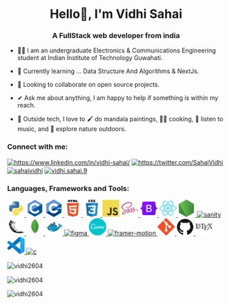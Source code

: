 <h1 align="center">Hello👋, I'm Vidhi Sahai</h1>
<h3 align="center">A FullStack web developer from india</h3>

<!-- <p align="left"> <img src="https://komarev.com/ghpvc/?username=vidhi2604&label=Profile%20views&color=0e75b6&style=flat" alt="vidhi2604" /> </p> -->

- 👩‍🎓 I am an undergraduate Electronics & Communications Engineering student at Indian Institute of Technology Guwahati.

- 🌱 Currently learning ...
   Data Structure And Algorithms & NextJs.

- 🤝 Looking to collaborate on open source projects.

- ✔ Ask me about anything, I am happy to help if something is within my reach.

- 🍁 Outside tech, I love to 🖌️ do mandala paintings, 👩‍🍳 cooking, 🎵 listen to music, and 🌴 explore nature outdoors.


<!-- - 💭 SOMETIMES, I think it's THOUGHT that creates TIME! What do you think?👀 -->

<h3 align="left">Connect with me:</h3>
<p align="left">

<a href="https://www.linkedin.com/in/vidhi-sahai/" target="blank"><img align="center" src="https://raw.githubusercontent.com/rahuldkjain/github-profile-readme-generator/master/src/images/icons/Social/linked-in-alt.svg" alt="https://www.linkedin.com/in/vidhi-sahai/" height="30" width="40" /></a>
<a href="https://twitter.com/SahaiVidhi" target="blank"><img align="center" src="https://raw.githubusercontent.com/rahuldkjain/github-profile-readme-generator/master/src/images/icons/Social/twitter.svg" alt="https://twitter.com/SahaiVidhi" height="30" width="40" /></a>
<a href="https://instagram.com/sahaividhi" target="blank"><img align="center" src="https://raw.githubusercontent.com/rahuldkjain/github-profile-readme-generator/master/src/images/icons/Social/instagram.svg" alt="sahaividhi" height="30" width="40" /></a>
<a href="https://www.facebook.com/vidhi.sahai.9?mibextid=ZbWKwL" target="blank"><img align="center" src="https://raw.githubusercontent.com/rahuldkjain/github-profile-readme-generator/master/src/images/icons/Social/facebook.svg" alt="vidhi.sahai.9" height="30" width="40" /></a>
<!-- <a href="https://dev.to/vidhi2604" target="blank"><img align="center" src="https://img.shields.io/badge/DEV.TO-%230A0A0A.svg?&style=for-the-badge&logo=dev.to&logoColor=white" alt="https://dev.to/vidhi2604" height="30" width="40" /></a> -->
<!-- <a href="https://www.kaggle.com/vidhisahai" target="blank"><img align="center" src="https://raw.githubusercontent.com/rahuldkjain/github-profile-readme-generator/master/src/images/icons/Social/kaggle.svg" alt="https://www.kaggle.com/vidhisahai" height="30" width="40" /></a> -->

</p>

<h3 align="left">Languages, Frameworks and Tools:</h3>
<p align="left">
   
<a href="https://www.python.org/" target="_blank" rel="noreferrer"> <img src="https://raw.githubusercontent.com/devicons/devicon/master/icons/python/python-original.svg" alt="c" width="40" height="40"/> </a>
<a href="https://www.cprogramming.com/" target="_blank" rel="noreferrer"> <img src="https://raw.githubusercontent.com/devicons/devicon/master/icons/c/c-original.svg" alt="c" width="40" height="40"/> </a>
<a href="https://www.w3schools.com/cpp/" target="_blank" rel="noreferrer"> <img src="https://raw.githubusercontent.com/devicons/devicon/master/icons/cplusplus/cplusplus-original.svg" alt="cplusplus" width="40" height="40"/> </a>
<a href="https://www.w3.org/html/" target="_blank" rel="noreferrer"> <img src="https://raw.githubusercontent.com/devicons/devicon/master/icons/html5/html5-original-wordmark.svg" alt="html5" width="40" height="40"/> </a>
<a href="https://www.w3schools.com/css/" target="_blank" rel="noreferrer"> <img src="https://raw.githubusercontent.com/devicons/devicon/master/icons/css3/css3-original-wordmark.svg" alt="css3" width="40" height="40"/> </a>
<a href="https://developer.mozilla.org/en-US/docs/Web/JavaScript" target="_blank" rel="noreferrer"><img src="https://raw.githubusercontent.com/devicons/devicon/master/icons/javascript/javascript-original.svg" alt="javascript" width="40" height="40"/></a>
<a href="https://sass-lang.com/" target="_blank" rel="noreferrer"> <img src="https://raw.githubusercontent.com/devicons/devicon/master/icons/sass/sass-original.svg" alt="scss" width="40" height="40"/> </a>
<a href="https://getbootstrap.com/" target="_blank" rel="noreferrer"> <img src="https://raw.githubusercontent.com/devicons/devicon/master/icons/bootstrap/bootstrap-original.svg" alt="bootstrap" width="40" height="40"/> </a>
<a href="https://react.dev/blog/2023/03/16/introducing-react-dev" target="_blank" rel="noreferrer"> <img src="https://raw.githubusercontent.com/devicons/devicon/master/icons/react/react-original.svg" alt="react" width="40" height="40"/> </a>
<a href="https://nodejs.org/en/about" target="_blank" rel="noreferrer"> <img src="https://raw.githubusercontent.com/devicons/devicon/master/icons/nodejs/nodejs-original.svg" alt="Node.j" width="40" height="40"/> </a>
<a href="https://www.sanity.io/" target="_blank" rel="noreferrer"> <img src="https://avatars.githubusercontent.com/u/17177659?s=280&v=4" alt="sanity" width="40" height="40"/> </a>
<a href="https://flasks.com/" target="_blank" rel="noreferrer"> <img src="https://raw.githubusercontent.com/devicons/devicon/master/icons/flask/flask-original.svg" width="40" height="40"/> </a>
<a href="https://www.mongodb.com/" target="_blank" rel="noreferrer"> <img src="https://raw.githubusercontent.com/devicons/devicon/master/icons/mongodb/mongodb-original.svg" alt="MongoDB" width="40" height="40"/> </a>
<a href="https://www.docker.com/" target="_blank" rel="noreferrer"> <img src="https://raw.githubusercontent.com/devicons/devicon/master/icons/docker/docker-original.svg" alt="docker" width="40" height="40"/> </a>
<a href="https://www.figma.com/" target="_blank" rel="noreferrer"> <img src="https://www.vectorlogo.zone/logos/figma/figma-icon.svg" alt="figma" width="40" height="40"/> </a>
<a href="https://www.canva.com/" target="_blank" rel="noreferrer"> <img src="https://raw.githubusercontent.com/devicons/devicon/master/icons/canva/canva-original.svg" alt="canva" width="40" height="40"/> </a>
<a href="https://www.framer.com/motion/" target="_blank" rel="noreferrer"> <img src="https://framerusercontent.com/images/48ha9ZR9oZQGQ6gZ8YUfElP3T0A.png" alt="framer-motion" width="40" height="40"/> </a>
<a href="https://git-scm.com/" target="_blank" rel="noreferrer"> <img src="https://raw.githubusercontent.com/devicons/devicon/master/icons/git/git-original.svg" alt="Git" width="40" height="40"/> </a>
<a href="https://github.com/" target="_blank" rel="noreferrer"> <img src="https://raw.githubusercontent.com/devicons/devicon/master/icons/github/github-original.svg" alt="GitHUb" width="40" height="40"/> </a>
<a href="https://www.latex-project.org/" target="_blank" rel="noreferrer"> <img src="https://raw.githubusercontent.com/devicons/devicon/master/icons/latex/latex-original.svg" alt="c" width="40" height="40"/> </a>
<a href="https://code.visualstudio.com/" target="_blank" rel="noreferrer"> <img src="https://raw.githubusercontent.com/devicons/devicon/master/icons/vscode/vscode-original.svg" alt="c" width="40" height="40"/> </a>
<a href="https://www.tinkercad.com/" target="_blank" rel="noreferrer"> <img src="https://images.ctfassets.net/jl5ii4oqrdmc/AXry6RQqA8PPma7ApTGFQ/7316f004cb2967ee6259993f2afdeab1/logo.webp?fit=thumb&f=face" alt="c" width="40" height="40"/> </a>

</p>

<p><img align="center" src="https://github-readme-streak-stats.herokuapp.com/?user=vidhi2604&" alt="vidhi2604" /></p>
<p><img align="center" src="https://github-readme-stats.vercel.app/api?username=vidhi2604&show_icons=true&locale=en" alt="vidhi2604" /></p>
<p><img align="center" src="https://github-readme-stats.vercel.app/api/top-langs?username=vidhi2604&show_icons=true&locale=en&layout=compact" alt="vidhi2604" /></p>

<!-- <h3 align="left"> Latest Contribution </h3>
<a href="https://github.com/Vidhi2604/github-readme-activity-graph">
  <img alt="azzar's Activity Graph" src="https://github-readme-activity-graph.vercel.app/graph/?username=Vidhi2604&bg_color=000&color=fff&line=00E676&point=fff&hide_border=true" /></a>  -->



<!-- [![An image of @vidhi2604's Holopin badges, which is a link to view their full Holopin profile](https://holopin.me/vidhi2604)](https://holopin.io/@vidhi2604) -->




